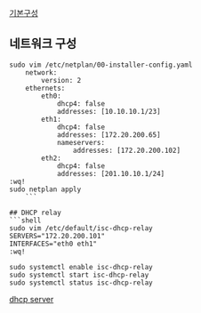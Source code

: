 [기본구성](default-setting)

## 네트워크 구성
```shell
sudo vim /etc/netplan/00-installer-config.yaml
	network:
		version: 2
	ethernets:
		eth0:
			dhcp4: false
			addresses: [10.10.10.1/23]
		eth1:
			dhcp4: false
			addresses: [172.20.200.65]
			nameservers:
				addresses: [172.20.200.102]
		eth2:
			dhcp4: false
			addresses: [201.10.10.1/24]
:wq!
sudo netplan apply
	```

## DHCP relay
```shell
sudo vim /etc/default/isc-dhcp-relay
SERVERS="172.20.200.101"
INTERFACES="eth0 eth1"
:wq!

sudo systemctl enable isc-dhcp-relay
sudo systemctl start isc-dhcp-relay
sudo systemctl status isc-dhcp-relay
```

[dhcp server](dlp.md)

